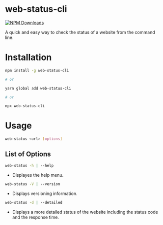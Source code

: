 # web-status-cli

<a href="https://www.npmjs.com/package/web-status-cli">
  <img alt="NPM Downloads" src="https://img.shields.io/npm/d18m/web-status-cli?style=flat-square">
</a>

A quick and easy way to check the status of a website from the command line.

# Installation

```bash
npm install -g web-status-cli

# or

yarn global add web-status-cli

# or

npx web-status-cli
```

# Usage

```bash
web-status <url> [options]
```

## List of Options

```bash
web-status -h | --help
```

- Displayes the help menu.

```bash
web-status -V | --version
```

- Displays versioning information.

```bash
web-status -d | --detailed
```

- Displays a more detailed status of the website including the status code and the response time.
